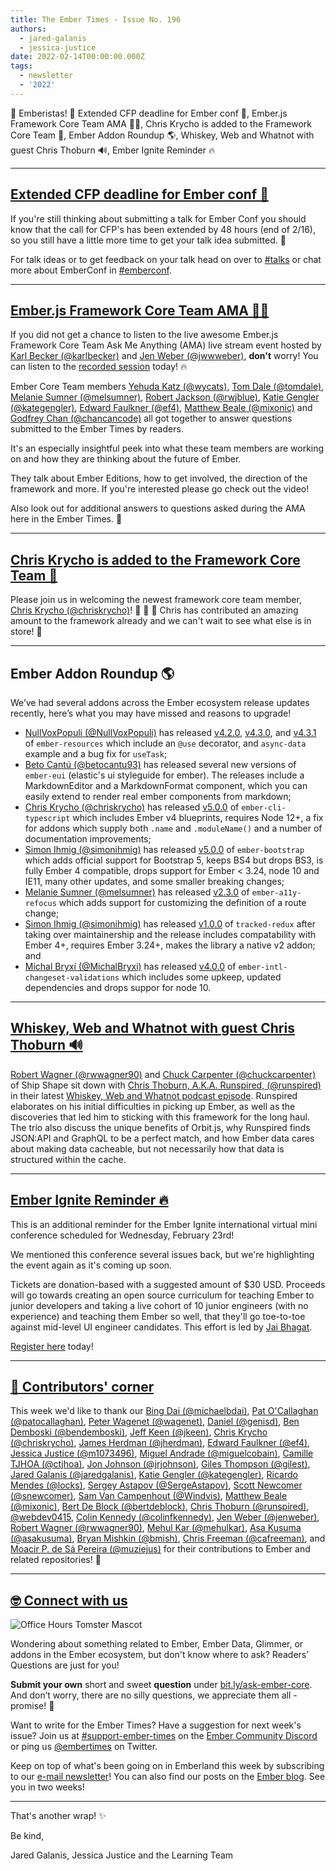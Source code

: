 ```yaml
---
title: The Ember Times - Issue No. 196
authors:
  - jared-galanis
  - jessica-justice
date: 2022-02-14T00:00:00.000Z
tags:
  - newsletter
  - '2022'
---
```


👋 Emberistas! 🐹
Extended CFP deadline for Ember conf 📢,
Ember.js Framework Core Team AMA 🙋‍♀️,
Chris Krycho is added to the Framework Core Team 🎉,
Ember Addon Roundup 🌎,
Whiskey, Web and Whatnot with guest Chris Thoburn 🔊, 
Ember Ignite Reminder 🔥

---
## [Extended CFP deadline for Ember conf 📢](https://twitter.com/EmberConf/status/1493204657568636933)

If you're still thinking about submitting a talk for Ember Conf you should know that the call for CFP's has been extended by 48 hours (end of 2/16), so you still have a little more time to get your talk idea submitted. 🎉 

For talk ideas or to get feedback on your talk head on over to [#talks](https://discord.com/channels/480462759797063690/480524456603680768) or chat more about EmberConf in [#emberconf](https://discord.com/channels/480462759797063690/480502413917421570).

---
## [Ember.js Framework Core Team AMA 🙋‍♀️](https://www.youtube.com/watch?v=Ic_dGloHa5I)

If you did not get a chance to listen to the live awesome Ember.js Framework Core Team Ask Me Anything (AMA) live stream event hosted by [Karl Becker (@karlbecker)](https://github.com/karlbecker) and [Jen Weber (@jwwweber)](https://twitter.com/jwwweber), __don't__ worry! You can listen to the [recorded session](https://www.youtube.com/watch?v=Ic_dGloHa5I) today! 🔥

Ember Core Team members [Yehuda Katz (@wycats)](https://github.com/wycats), [Tom Dale (@tomdale)](https://github.com/tomdale), [Melanie Sumner (@melsumner)](https://github.com/melsumner), [Robert Jackson (@rwjblue)](https://github.com/rwjblue), [Katie Gengler (@kategengler)](https://github.com/kategengler), [Edward Faulkner (@ef4)](https://github.com/ef4), [Matthew Beale (@mixonic)](https://github.com/mixonic) and [Godfrey Chan (@chancancode)](https://github.com/chancancode) all got together to answer questions submitted to the Ember Times by readers. 

It's an especially insightful peek into what these team members are working on and how they are thinking about the future of Ember.

They talk about Ember Editions, how to get involved, the direction of the framework and more. If you're interested please go check out the video! 

Also look out for additional answers to questions asked during the AMA here in the Ember Times. 💛

---

## [Chris Krycho is added to the Framework Core Team 🎉](https://twitter.com/emberjs/status/1493351627864133637)

Please join us in welcoming the newest framework core team member, [Chris Krycho (@chriskrycho)](https://github.com/chriskrycho/)! 🥳 👏 🎉  Chris has contributed an amazing amount to the framework already and we can't wait to see what else is in store! 💜

---
## Ember Addon Roundup 🌎

We’ve had several addons across the Ember ecosystem release updates recently, here’s what you may have missed and reasons to upgrade!

- [NullVoxPopuli (@NullVoxPopuli)](https://github.com/NullVoxPopuli) has released [v4.2.0](https://github.com/NullVoxPopuli/ember-resources/releases/tag/v4.2.0), [v4.3.0](https://github.com/NullVoxPopuli/ember-resources/releases/tag/v4.3.0), and [v4.3.1](https://github.com/NullVoxPopuli/ember-resources/releases/tag/v4.3.1) of `ember-resources` which include an `@use` decorator, and `async-data` example and a bug fix for `useTask`;
- [Beto Cantú (@betocantu93)](https://github.com/betocantu93) has released several new versions of `ember-eui` (elastic's ui styleguide for ember). The releases include a MarkdownEditor and a MarkdownFormat component, which you can easily extend to render real ember components from markdown;
- [Chris Krycho (@chriskrycho)](https://github.com/chriskrycho/) has released [v5.0.0](https://github.com/typed-ember/ember-cli-typescript/releases/tag/v5.0.0) of `ember-cli-typescript` which includes Ember v4 blueprints, requires Node 12+, a fix for addons which supply both `.name` and `.moduleName()` and a number of documentation improvements;
- [Simon Ihmig (@simonihmig)](https://github.com/simonihmig) has released [v5.0.0](https://github.com/kaliber5/ember-bootstrap/releases/tag/v5.0.0) of `ember-bootstrap` which adds official support for Bootstrap 5, keeps BS4 but drops BS3, is fully Ember 4 compatible, drops support for Ember < 3.24, node 10 and IE11, many other updates, and some smaller breaking changes;
- [Melanie Sumner (@melsumner)](https://github.com/melsumner) has released [v2.3.0](https://github.com/ember-a11y/ember-a11y-refocus/releases/tag/v2.3.0) of `ember-a11y-refocus` which adds support for customizing the definition of a route change;
- [Simon Ihmig (@simonihmig)](https://github.com/simonihmig) has released [v1.0.0](https://github.com/simonihmig/tracked-redux/releases/tag/v1.0.0) of `tracked-redux` after taking over maintainership and the release includes compatability with Ember 4+, requires Ember 3.24+, makes the library a native v2 addon; and
- [Michal Bryxí (@MichalBryxi)](https://github.com/MichalBryxi) has released [v4.0.0](https://twitter.com/MichalBryxi/status/1492603804554084356) of `ember-intl-changeset-validations` which includes some upkeep, updated dependencies and drops suppor for node 10.

---

## [Whiskey, Web and Whatnot with guest Chris Thoburn 🔊](https://www.whiskeywebandwhatnot.fm/discovering-ember-adopting-orbit-and-unlocking-optimization-with-chris-thoburn-runspired/)

[Robert Wagner (@rwwagner90)](https://github.com/rwwagner90) and [Chuck Carpenter (@chuckcarpenter)](https://github.com/chuckcarpenter) of Ship Shape sit down with [Chris Thoburn, A.K.A. Runspired, (@runspired)](https://github.com/runspired) in their latest [Whiskey, Web and Whatnot podcast episode](https://www.whiskeywebandwhatnot.fm/discovering-ember-adopting-orbit-and-unlocking-optimization-with-chris-thoburn-runspired/). Runspired elaborates on his initial difficulties in picking up Ember, as well as the discoveries that led him to sticking with this framework for the long haul. The trio also discuss the unique benefits of Orbit.js, why Runspired finds JSON:API and GraphQL to be a perfect match, and how Ember data cares about making data cacheable, but not necessarily how that data is structured within the cache.

---

## [Ember Ignite Reminder 🔥](https://www.eventbrite.com/e/ember-ignite-tickets-232969998537)

This is an additional reminder for the Ember Ignite international virtual mini conference scheduled for Wednesday, February 23rd!

We mentioned this conference several issues back, but we're highlighting the event again as it's coming up soon.

Tickets are donation-based with a suggested amount of $30 USD. Proceeds will go towards creating an open source curriculum for teaching Ember to junior developers and taking a live cohort of 10 junior engineers (with no experience) and teaching them Ember so well, that they'll go toe-to-toe against mid-level UI engineer candidates. This effort is led by [Jai Bhagat](https://twitter.com/ChaiWithJai).

[Register here](https://www.eventbrite.com/e/ember-ignite-tickets-232969998537) today!

---

## [👏 Contributors' corner](https://guides.emberjs.com/release/contributing/repositories/)

<p>This week we'd like to thank our <a href="https://github.com/michaelbdai" rel="noopener noreferrer" target="_blank">Bing Dai (@michaelbdai)</a>, <a href="https://github.com/patocallaghan" rel="noopener noreferrer" target="_blank">Pat O'Callaghan (@patocallaghan)</a>, <a href="https://github.com/wagenet" rel="noopener noreferrer" target="_blank">Peter Wagenet (@wagenet)</a>, <a href="https://github.com/genisd" rel="noopener noreferrer" target="_blank">Daniel (@genisd)</a>, <a href="https://github.com/bendemboski" rel="noopener noreferrer" target="_blank">Ben Demboski (@bendemboski)</a>, <a href="https://github.com/jkeen" rel="noopener noreferrer" target="_blank">Jeff Keen (@jkeen)</a>, <a href="https://github.com/chriskrycho" rel="noopener noreferrer" target="_blank">Chris Krycho (@chriskrycho)</a>, <a href="https://github.com/jherdman" rel="noopener noreferrer" target="_blank">James Herdman (@jherdman)</a>, <a href="https://github.com/ef4" rel="noopener noreferrer" target="_blank">Edward Faulkner (@ef4)</a>, <a href="https://github.com/m1073496" rel="noopener noreferrer" target="_blank">Jessica Justice (@m1073496)</a>, <a href="https://github.com/miguelcobain" rel="noopener noreferrer" target="_blank">Miguel Andrade (@miguelcobain)</a>, <a href="https://github.com/ctjhoa" rel="noopener noreferrer" target="_blank">Camille TJHOA (@ctjhoa)</a>, <a href="https://github.com/jrjohnson" rel="noopener noreferrer" target="_blank">Jon Johnson (@jrjohnson)</a>, <a href="https://github.com/gilest" rel="noopener noreferrer" target="_blank">Giles Thompson (@gilest)</a>, <a href="https://github.com/jaredgalanis" rel="noopener noreferrer" target="_blank">Jared Galanis (@jaredgalanis)</a>, <a href="https://github.com/kategengler" rel="noopener noreferrer" target="_blank">Katie Gengler (@kategengler)</a>, <a href="https://github.com/locks" rel="noopener noreferrer" target="_blank">Ricardo Mendes (@locks)</a>, <a href="https://github.com/SergeAstapov" rel="noopener noreferrer" target="_blank">Sergey Astapov (@SergeAstapov)</a>, <a href="https://github.com/snewcomer" rel="noopener noreferrer" target="_blank">Scott Newcomer (@snewcomer)</a>, <a href="https://github.com/Windvis" rel="noopener noreferrer" target="_blank">Sam Van Campenhout (@Windvis)</a>, <a href="https://github.com/mixonic" rel="noopener noreferrer" target="_blank">Matthew Beale (@mixonic)</a>, <a href="https://github.com/bertdeblock" rel="noopener noreferrer" target="_blank">Bert De Block (@bertdeblock)</a>, <a href="https://github.com/runspired" rel="noopener noreferrer" target="_blank">Chris Thoburn (@runspired)</a>, <a href="https://github.com/webdev0415" rel="noopener noreferrer" target="_blank">@webdev0415</a>, <a href="https://github.com/colinfkennedy" rel="noopener noreferrer" target="_blank">Colin Kennedy (@colinfkennedy)</a>, <a href="https://github.com/jenweber" rel="noopener noreferrer" target="_blank">Jen Weber (@jenweber)</a>, <a href="https://github.com/rwwagner90" rel="noopener noreferrer" target="_blank">Robert Wagner (@rwwagner90)</a>, <a href="https://github.com/mehulkar" rel="noopener noreferrer" target="_blank">Mehul Kar (@mehulkar)</a>, <a href="https://github.com/asakusuma" rel="noopener noreferrer" target="_blank">Asa Kusuma (@asakusuma)</a>, <a href="https://github.com/bmish" rel="noopener noreferrer" target="_blank">Bryan Mishkin (@bmish)</a>, <a href="https://github.com/cafreeman" rel="noopener noreferrer" target="_blank">Chris Freeman (@cafreeman)</a>, and <a href="https://github.com/muziejus" rel="noopener noreferrer" target="_blank">Moacir P. de Sá Pereira (@muziejus)</a>  for their contributions to Ember and related repositories! 💖</p>

---

## [🤓 Connect with us](https://docs.google.com/forms/d/e/1FAIpQLScqu7Lw_9cIkRtAiXKitgkAo4xX_pV1pdCfMJgIr6Py1V-9Og/viewform)

<div class="blog-row">
  <img class="float-right small transparent padded" alt="Office Hours Tomster Mascot" title="Readers' Questions" src="/images/tomsters/officehours.png" />

  <p>Wondering about something related to Ember, Ember Data, Glimmer, or addons in the Ember ecosystem, but don't know where to ask? Readers’ Questions are just for you!</p>

  <p><strong>Submit your own</strong> short and sweet <strong>question</strong> under <a href="https://bit.ly/ask-ember-core" target="rq">bit.ly/ask-ember-core</a>. And don’t worry, there are no silly questions, we appreciate them all - promise! 🤞</p>

  <p>Want to write for the Ember Times? Have a suggestion for next week's issue? Join us at <a href="https://discordapp.com/channels/480462759797063690/485450546887786506">#support-ember-times</a> on the <a href="https://discord.gg/emberjs">Ember Community Discord</a> or ping us <a href="https://twitter.com/embertimes">@embertimes</a> on Twitter.</p>

  <p>Keep on top of what's been going on in Emberland this week by subscribing to our <a href="https://embertimes.substack.com/">e-mail newsletter</a>! You can also find our posts on the <a href="https://blog.emberjs.com/tag/newsletter">Ember blog</a>. See you in two weeks!</p>
</div>

---

That's another wrap! ✨

Be kind,

Jared Galanis, Jessica Justice and the Learning Team
